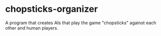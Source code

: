# chopsticks-organizer
A program that creates AIs that play the game "chopsticks" against each other and human players. 
